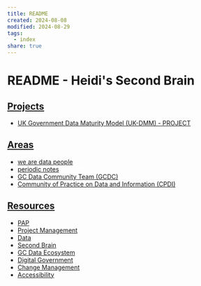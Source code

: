 ```yaml
---
title: README
created: 2024-08-08
modified: 2024-08-29
tags:
  - index
share: true
---
```

# README - Heidi's Second Brain

## [Projects](./PROJECT.md)
- [UK Government Data Maturity Model (UK-DMM) - PROJECT](./UK%20Government%20Data%20Maturity%20Model%20(UK-DMM)%20-%20PROJECT.md)

## [Areas](./AREA.md)
- [we are data people](./we%20are%20data%20people.md)
- [periodic notes](periodic%20notes.md)
- [GC Data Community Team (GCDC)](GC%20Data%20Community%20Team%20(GCDC).md)
- [Community of Practice on Data and Information (CPDI)](Community%20of%20Practice%20on%20Data%20and%20Information%20(CPDI).md)

## [Resources](./RESOURCE.md)
- [PAP](./PAP.md)
- [Project Management](./Project%20Management.md)
- [Data](./Data.md)
- [Second Brain](Second%20Brain.md)
- [GC Data Ecosystem](./GC%20Data%20Ecosystem.md)
- [Digital Government](./Digital%20Government.md)
- [Change Management](Change%20Management.md)
- [Accessibility](./Accessibility.md)

